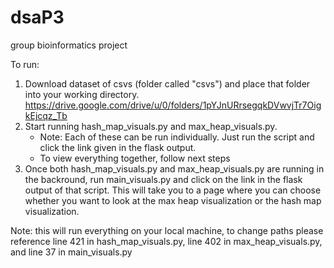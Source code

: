 # dsaP3
group bioinformatics project

To run:
1) Download dataset of csvs (folder called "csvs") and place that folder into your working directory.
     https://drive.google.com/drive/u/0/folders/1pYJnURrsegqkDVwvjTr7OigkEjcqz_Tb
2) Start running hash_map_visuals.py and max_heap_visuals.py.
   * Note: Each of these can be run individually. Just run the script and click the link given in the flask output.
   * To view everything together, follow next steps
3) Once both hash_map_visuals.py and max_heap_visuals.py are running in the backround, run main_visuals.py and click on the link in the flask output of that script. This will take you to a page where you can choose whether you want to look at the max heap visualization or the hash map visualization.


Note: this will run everything on your local machine, to change paths please reference line 421 in hash_map_visuals.py, line 402 in max_heap_visuals.py, and line 37 in main_visuals.py
